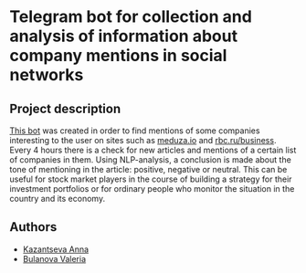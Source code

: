 # Telegram bot for сollection and analysis of information about company mentions in social networks
## Project description
[This bot](https://t.me/comapny_mentions) was created in order to find mentions of some companies interesting to the user on sites such as [meduza.io](https://meduza.io) and [rbc.ru/business](https://www.rbc.ru/business). Every 4 hours there is a check for new articles and mentions of a certain list of companies in them. Using NLP-analysis, a conclusion is made about the tone of mentioning in the article: positive, negative or neutral. This can be useful for stock market players in the course of building a strategy for their investment portfolios or for ordinary people who monitor the situation in the country and its economy.
## Authors
+ [Kazantseva Anna](https://t.me/annaa_ka)
+ [Bulanova Valeria](https://t.me/Lero4kaOwO)
